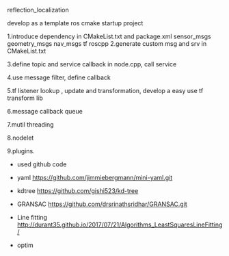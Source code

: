 reflection_localization


develop as a template ros cmake startup project

1.introduce dependency in CMakeList.txt and package.xml
sensor_msgs geometry_msgs nav_msgs tf roscpp
2.generate custom msg and srv in CMakeList.txt

3.define topic and service callback in node.cpp, call service

4.use message filter, define callback

5.tf listener lookup , update and  transformation, develop a easy use tf transform lib

6.message callback queue

7.mutil threading

8.nodelet

9.plugins.



- used github code

- yaml
https://github.com/jimmiebergmann/mini-yaml.git
- kdtree
https://github.com/gishi523/kd-tree
- GRANSAC
https://github.com/drsrinathsridhar/GRANSAC.git
- Line fitting
http://durant35.github.io/2017/07/21/Algorithms_LeastSquaresLineFitting/
- optim
